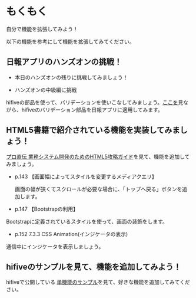 # もくもく

自分で機能を拡張してみよう！

以下の機能を参考にして機能を拡張してみてください。

## 日報アプリのハンズオンの挑戦！

- 本日のハンズオンの残りに挑戦してみましょう！

- ハンズオンの中級編に挑戦

 hifiveの部品を使って、バリデーションを使いこなしてみましょう。[ここを](https://github.com/hifivemania/hifive-handson/blob/master/8.md)見ながら、hifiveのバリデーション部品を日報アプリに適用してみます。

## HTML5書籍で紹介されている機能を実装してみましょう！

[プロ直伝 業務システム開発のためのHTML5攻略ガイド](https://www.amazon.co.jp/dp/482223763X)を見て、機能を追加してみましょう。


- p.143 【画面幅によってスタイルを変更するメディアクエリ】

  画面の幅が狭くてスクロールが必要な場合に、「トップへ戻る」ボタンを追加します。

- p.147 【Bootstrapの利用】

 Bootstrapに定義されているスタイルを使って、画面の装飾をします。

- p.152 7.3.3 CSS Animation(インジケータの表示)

 通信中にインジケータを表示しましょう。

## hifiveのサンプルを見て、機能を追加してみよう！

hifiveで公開している [単機能のサンプル](http://hifive.github.io/hifive-samples/seminar/handson/single-sample)を見て、好きな機能を追加してみてください。
